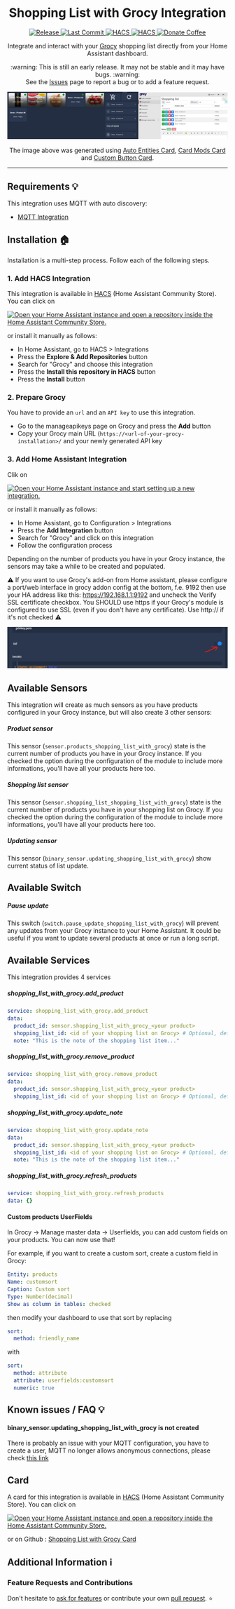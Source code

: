 
<h1 align="center">Shopping List with Grocy Integration</h1>

<p align="center">
  <a href="https://github.com/Anrolosia/Shopping-List-with-Grocy">
    <img src="https://img.shields.io/github/v/release/Anrolosia/Shopping-List-with-Grocy?style=for-the-badge" alt="Release" />
  </a>
  <a href="https://github.com/Anrolosia/Shopping-List-with-Grocy">
    <img src="https://img.shields.io/github/last-commit/Anrolosia/Shopping-List-with-Grocy?style=for-the-badge" alt="Last Commit" />
  </a>
  <a href="https://github.com/hacs/integration">
    <img src="https://img.shields.io/badge/HACS-Custom-orange.svg?style=for-the-badge" alt="HACS" />
  </a>
  <a href="https://github.com/Anrolosia">
    <img src="https://img.shields.io/badge/maintainer-%40Anrolosia-blue.svg?style=for-the-badge" alt="HACS" />
  </a>
  <a href="https://www.buymeacoffee.com/anrolosia">
    <img src="https://img.shields.io/badge/buy%20me%20a%20coffee-donate-yellow?style=for-the-badge" alt="Donate Coffee" />
  </a>
</p>

<p align="center">
  Integrate and interact with your <a href="https://grocy.info/">Grocy</a> shopping list directly from your Home Assistant dashboard.
</p>

<p align="center">
  :warning: This is still an early release. It may not be stable and it may have bugs. :warning:<br />
  See the <a href="https://github.com/Anrolosia/Shopping-List-with-Grocy">Issues</a> page to report a bug or to add a feature request.
</p>

<p align="center">
  <img src="https://raw.githubusercontent.com/Anrolosia/Shopping-List-with-Grocy/main/images/showcase.png" alt="Showcase Example" />
</p>

<p align="center">
  The image above was generated using <a href="https://github.com/thomasloven/lovelace-auto-entities">Auto Entities Card</a>, <a href="https://github.com/thomasloven/lovelace-card-mod">Card Mods Card</a> and <a href="https://github.com/custom-cards/button-card">Custom Button Card</a>.
</p>

---

## Requirements 💡

This integration uses MQTT with auto discovery:

- [MQTT Integration](https://www.home-assistant.io/integrations/mqtt)

## Installation 🏠

Installation is a multi-step process. Follow each of the following steps.

### 1. Add HACS Integration

This integration is available in [HACS](https://hacs.xyz/) (Home Assistant Community Store). You can click on

<a href="https://my.home-assistant.io/redirect/hacs_repository/?owner=anrolosia&repository=shopping-list-with-grocy&category=integration" target="_blank"><img src="https://my.home-assistant.io/badges/hacs_repository.svg" alt="Open your Home Assistant instance and open a repository inside the Home Assistant Community Store." /></a>

or install it manually as follows:

- In Home Assistant, go to HACS > Integrations
- Press the **Explore & Add Repositories** button
- Search for "Grocy" and choose this integration
- Press the **Install this repository in HACS** button
- Press the **Install** button

### 2. Prepare Grocy

You have to provide an `url` and an `API key` to use this integration. 

- Go to the manageapikeys page on Grocy and press the **Add** button
- Copy your Grocy main URL (``https://<url-of-your-grocy-installation>/`` and your newly generated API key

### 3. Add Home Assistant Integration

Clik on

<a href="https://my.home-assistant.io/redirect/config_flow_start/?domain=shopping_list_with_grocy" target="_blank"><img src="https://my.home-assistant.io/badges/config_flow_start.svg" alt="Open your Home Assistant instance and start setting up a new integration." /></a>

or install it manually as follows:

- In Home Assistant, go to Configuration > Integrations
- Press the **Add Integration** button
- Search for "Grocy" and click on this integration
- Follow the configuration process

Depending on the number of products you have in your Grocy instance, the sensors may take a while to be created and populated.

:warning: If you want to use Grocy's add-on from Home assistant, please configure a port/web interface in grocy addon config at the bottom, f.e. 9192
then use your HA address like this: https://192.168.1.1:9192 and uncheck the Verify SSL certificate checkbox. You SHOULD use https if your Grocy's module is configured to use SSL (even if you don't have any certificate). Use http:// if it's not checked :warning:

<img src="https://raw.githubusercontent.com/Anrolosia/Shopping-List-with-Grocy/main/images/grocy_addon_ssl.png" alt="Grocy add-on SSL" />

## Available Sensors

This integration will create as much sensors as you have products configured in your Grocy instance, but will also create 3 other sensors:

##### Product sensor

This sensor (``sensor.products_shopping_list_with_grocy``) state is the current number of products you  have in your Grocy instance.
If you checked the option during the configuration of the module to include more informations, you'll have all your products here too.

##### Shopping list sensor

This sensor (``sensor.shopping_list_shopping_list_with_grocy``) state is the current number of products you  have in your shopping list on Grocy.
If you checked the option during the configuration of the module to include more informations, you'll have all your products here too.

##### Updating sensor

This sensor (``binary_sensor.updating_shopping_list_with_grocy``) show current status of list update.

## Available Switch

##### Pause update

This switch (``switch.pause_update_shopping_list_with_grocy``) will prevent any updates from your Grocy instance to your Home Assistant.
It could be useful if you want to update several products at once or run a long script.

## Available Services

This integration provides 4 services

##### shopping_list_with_grocy.add_product

```yaml
service: shopping_list_with_grocy.add_product
data:
  product_id: sensor.shopping_list_with_grocy_<your product>
  shopping_list_id: <id of your shopping list on Grocy> # Optional, default is list 1
  note: "This is the note of the shopping list item..."
```
##### shopping_list_with_grocy.remove_product

```yaml
service: shopping_list_with_grocy.remove_product
data:
  product_id: sensor.shopping_list_with_grocy_<your product>
  shopping_list_id: <id of your shopping list on Grocy> # Optional, default is list 1
```

##### shopping_list_with_grocy.update_note

```yaml
service: shopping_list_with_grocy.update_note
data:
  product_id: sensor.shopping_list_with_grocy_<your product>
  shopping_list_id: <id of your shopping list on Grocy> # Optional, default is list 1
  note: "This is the note of the shopping list item..."
```

##### shopping_list_with_grocy.refresh_products

```yaml
service: shopping_list_with_grocy.refresh_products
data: {}
```

#### Custom products UserFields

In Grocy -> Manage master data -> Userfields, you can add custom fields on your products. You can now use that!

For example, if you want to create a custom sort, create a custom field in Grocy:
```yaml
Entity: products
Name: customsort
Caption: Custom sort
Type: Number(decimal)
Show as column in tables: checked
```

then modify your dashboard to use that sort by replacing

```yaml
sort:
  method: friendly_name
```
with
```yaml
sort:
  method: attribute
  attribute: userfields:customsort
  numeric: true
```

## Known issues / FAQ 💡

#### binary_sensor.updating_shopping_list_with_grocy is not created

There is probably an issue with your MQTT configuration, you have to create a user, MQTT no longer allows anonymous connections, please check [this link](https://github.com/Anrolosia/Shopping-List-with-Grocy/issues/29#issuecomment-1782905325)

## Card

A card for this integration is available in [HACS](https://hacs.xyz/) (Home Assistant Community Store). You can click on

<a href="https://my.home-assistant.io/redirect/hacs_repository/?owner=anrolosia&repository=shopping-list-with-grocy-card" target="_blank"><img src="https://my.home-assistant.io/badges/hacs_repository.svg" alt="Open your Home Assistant instance and open a repository inside the Home Assistant Community Store." /></a>

or on Github : [Shopping List with Grocy Card](https://github.com/Anrolosia/Shopping-List-with-Grocy-Card)

## Additional Information ℹ️

### Feature Requests and Contributions

Don't hesitate to [ask for features](https://github.com/Anrolosia/Shopping-List-with-Grocy/issues) or contribute your own [pull request](https://github.com/Anrolosia/Shopping-List-with-Grocy/pulls). ⭐
